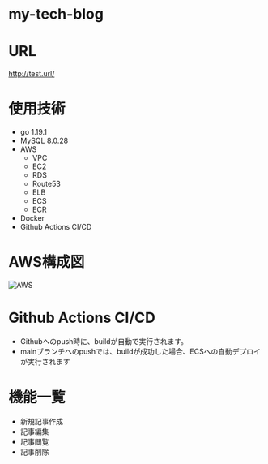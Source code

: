 # my-tech-blog

# URL
http://test.url/


# 使用技術
- go 1.19.1
- MySQL 8.0.28
- AWS
  - VPC
  - EC2
  - RDS
  - Route53
  - ELB
  - ECS
  - ECR
- Docker
- Github Actions CI/CD

# AWS構成図
![AWS](https://user-images.githubusercontent.com/37237733/211139670-6e7df8f2-71fd-4cfc-a66f-d7fe678513a8.png)

# Github Actions CI/CD
- Githubへのpush時に、buildが自動で実行されます。
- mainブランチへのpushでは、buildが成功した場合、ECSへの自動デプロイが実行されます

# 機能一覧
- 新規記事作成
- 記事編集
- 記事閲覧
- 記事削除
